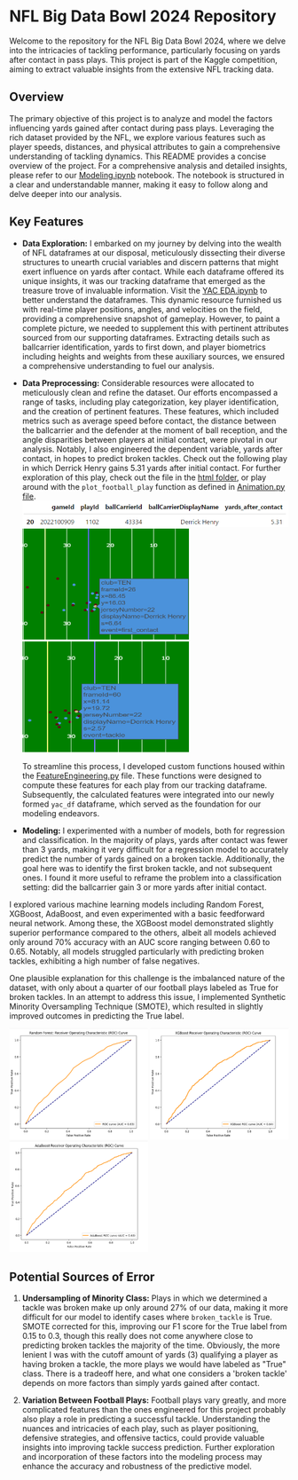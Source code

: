 # NFL Big Data Bowl 2024 Repository

Welcome to the repository for the NFL Big Data Bowl 2024, where we delve into the intricacies of tackling performance, particularly focusing on yards after contact in pass plays. This project is part of the Kaggle competition, aiming to extract valuable insights from the extensive NFL tracking data.

## Overview

The primary objective of this project is to analyze and model the factors influencing yards gained after contact during pass plays. Leveraging the rich dataset provided by the NFL, we explore various features such as player speeds, distances, and physical attributes to gain a comprehensive understanding of tackling dynamics. This README provides a concise overview of the project. For a comprehensive analysis and detailed insights, please refer to our [Modeling.ipynb](https://github.com/quincy928/BDB-2024/blob/main/Modeling.ipynb) notebook. The notebook is structured in a clear and understandable manner, making it easy to follow along and delve deeper into our analysis.

## Key Features

- **Data Exploration:** I embarked on my journey by delving into the wealth of NFL dataframes at our disposal, meticulously dissecting their diverse structures to unearth crucial variables and discern patterns that might exert influence on yards after contact. While each dataframe offered its unique insights, it was our tracking dataframe that emerged as the treasure trove of invaluable information. Visit the [YAC EDA.ipynb](https://github.com/quincy928/BDB-2024/blob/main/YAC%20EDA.ipynb) to better understand the dataframes. This dynamic resource furnished us with real-time player positions, angles, and velocities on the field, providing a comprehensive snapshot of gameplay. However, to paint a complete picture, we needed to supplement this with pertinent attributes sourced from our supporting dataframes. Extracting details such as ballcarrier identification, yards to first down, and player biometrics including heights and weights from these auxiliary sources, we ensured a comprehensive understanding to fuel our analysis.

- **Data Preprocessing:** Considerable resources were allocated to meticulously clean and refine the dataset. Our efforts encompassed a range of tasks, including play categorization, key player identification, and the creation of pertinent features. These features, which included metrics such as average speed before contact, the distance between the ballcarrier and the defender at the moment of ball reception, and the angle disparities between players at initial contact, were pivotal in our analysis. Notably, I also engineered the dependent variable, yards after contact, in hopes to predict broken tackles. Check out the following play in which Derrick Henry gains 5.31 yards after initial contact. For further exploration of this play, check out the file in the [html folder](https://github.com/quincy928/BDB-2024/tree/main/html), or play around with the `plot_football_play` function as defined in  [Animation.py file](https://github.com/quincy928/BDB-2024/blob/main/Animation.py).
![Alt Text](images/Henry0.png)
<img src="images/Henry1.png" alt="Alt Text" width="300" height="200">     <img src="images/Henry2.png" alt="Alt Text" width="300" height="200">



  To streamline this process, I developed custom functions housed within the [FeatureEngineering.py](https://github.com/quincy928/BDB-2024/blob/main/YAC%20EDA.ipynb) file. These functions were designed to compute these features for each play from our tracking dataframe. Subsequently, the calculated features were integrated into our newly formed `yac_df` dataframe, which served as the foundation for our modeling endeavors.

- **Modeling:** I experimented with a number of models, both for regression and classification. In the majority of plays, yards after contact was fewer than 3 yards, making it very difficult for a regression model to accurately predict the number of yards gained on a broken tackle. Additionally, the goal here was to identify the first broken tackle, and not subsequent ones. I found it more useful to reframe the problem into a classification setting: did the ballcarrier gain 3 or more yards after initial contact.

I explored various machine learning models including Random Forest, XGBoost, AdaBoost, and even experimented with a basic feedforward neural network. Among these, the XGBoost model demonstrated slightly superior performance compared to the others, albeit all models achieved only around 70% accuracy with an AUC score ranging between 0.60 to 0.65. Notably, all models struggled particularly with predicting broken tackles, exhibiting a high number of false negatives.

One plausible explanation for this challenge is the imbalanced nature of the dataset, with only about a quarter of our football plays labeled as True for broken tackles. In an attempt to address this issue, I implemented Synthetic Minority Oversampling Technique (SMOTE), which resulted in slightly improved outcomes in predicting the True label.
  
<img src="images/rf_roc.png" alt="Alt Text" width="250" height="200"> <img src="images/xg_roc.png" alt="Alt Text" width="250" height="200"> <img src="images/ada_roc.png" alt="Alt Text" width="250" height="200">

## Potential Sources of Error

1. **Undersampling of Minority Class:**
   Plays in which we determined a tackle was broken make up only around 27% of our data, making it more difficult for our model to identify cases where `broken_tackle` is True. SMOTE corrected for this, improving our F1 score for the True label from 0.15 to 0.3, though this really does not come anywhere close to predicting broken tackles the majority of the time. Obviously, the more lenient I was with the cutoff amount of yards (3) qualifying a player as having broken a tackle, the more plays we would have labeled as "True" class. There is a tradeoff here, and what one considers a 'broken tackle' depends on more factors than simply yards gained after contact. 

2. **Variation Between Football Plays:**
   Football plays vary greatly, and more complicated features than the ones engineered for this project probably also play a role in predicting a successful tackle. Understanding the nuances and intricacies of each play, such as player positioning, defensive strategies, and offensive tactics, could provide valuable insights into improving tackle success prediction. Further exploration and incorporation of these factors into the modeling process may enhance the accuracy and robustness of the predictive model.

